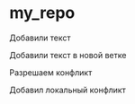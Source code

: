 ﻿# my_repo

Добавили текст

Добавили текст в новой ветке 

Разрешаем конфликт


Добавил локальный конфликт